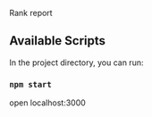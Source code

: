 Rank report

## Available Scripts

In the project directory, you can run:

### `npm start`

open localhost:3000

